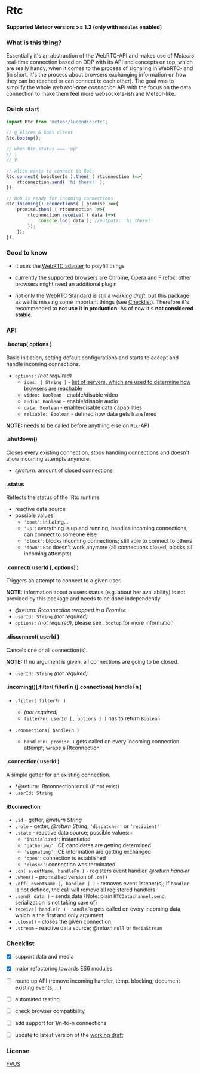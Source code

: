 Rtc
===

 
__Supported Meteor version: >= 1.3 (only with `modules` enabled)__
 
 
### What is this thing?

Essentially it's an abstraction of the WebRTC-API and makes use of *Meteors* real-time connection
based on DDP with its API and concepts on top, which are really handy, when it comes to the process
of signaling in WebRTC-land (in short, it's the process about browsers exchanging information on
how they can be reached or can connect to each other).
The goal was to simplify the whole *web real-time connection* API with the focus on the data
connection to make them feel more websockets-ish and Meteor-like.



### Quick start

```javascript
import Rtc from 'meteor/lucendio:rtc';

// @ Alices & Bobs client
Rtc.bootup();

// when Rtc.status === 'up'
// |
// V

// Alice wants to connect to Bob:
Rtc.connect( bobsUserId ).then( ( rtconnection )=>{
    rtconnection.send( 'hi there!' );
});

// Bob is ready for incoming connections
Rtc.incoming().connections( ( promise )=>{
    promise.then( ( rtconnection )=>{
        rtconnection.receive( ( data )=>{
            console.log( data ); //outputs: 'hi there!'
        });
    });
});
```


### Good to know

+   it uses the [WebRTC adapter](https://github.com/webrtc/adapter) to polyfill things

+   currently the supported browsers are Chrome, Opera and Firefox; other browsers might 
    need an additional plugin
    
+   not only the [WebRTC Standard](http://www.w3.org/TR/webrtc/) is still a *working draft*,
    but this package as well is missing some important things (see [Checklist](#checklist)).
    Therefore it's recommended to __not use it in production__. As of now it's __not 
    considered stable__.


### API

#### .bootup( options )

Basic initiation, setting default configurations and starts to accept and handle 
incoming connections.

+   `options:` *(not required)*
    -   `ices: [ String ]` - [list of servers, which are used to determine how 
                             browsers are reachable](https://en.wikipedia.org/wiki/Interactive_Connectivity_Establishment)
    -   `video: Boolean` - enable/disable video
    -   `audio: Boolean` - enable/disable audio
    -   `data: Boolean` - enable/disable data capabilities
    -   `reliable: Boolean` - defined how data gets transfered

__NOTE:__ needs to be called before anything else on `Rtc`-API


#### .shutdown()

Closes every existing connection, stops handling connections and doesn't allow 
incoming attempts anymore.

+   *@return:*  amount of closed connections


#### .status

Reflects the status of the `Rtc runtime.

+   reactive data source
+   possible values:
    -   `'boot'`:   initiating...
    -   `'up'`:     everything is up and running, handles incoming connections, can 
                    connect to someone else
    -   `'block'`:  blocks incoming connections; still able to connect to others
    -   `'down'`:   `Rtc` doesn't work anymore (all connections closed, blocks all 
                    incoming attempts)


#### .connect( userId [, options] )

Triggers an attempt to connect to a given user.

__NOTE:__ information about a users status (e.g. about her availability) is not 
provided by this package and needs to be done independently

+   *@return: Rtconnection wrapped in a Promise*
+   `userId: String` *(not required)* 
+   `options:` *(not required)*, please see `.bootup` for more information



#### .disconnect( userId )

Cancels one or all connection(s).

__NOTE:__ If no argument is given, all connections are going to be closed.

+   `userId: String` *(not required)*


#### .incoming()[.filter( filterFn )].connections( handleFn )

+   `.filter( filterFn )`
    -   *(not required)* 
    -   `filterFn( userId [, options ] )` has to return `Boolean`
    
+   `.connections( handleFn )`
    -   `handleFn( promise )` gets called on every incoming connection attempt;
        wraps a Rtconnection`


#### .connection( userId )

A simple getter for an existing connection.

+   *@return:` `Rtconnection` OR `null (if not exist)
+   `userId: String`


#### Rtconnection

+   `.id` - getter, *@return String*
+   `.role` - getter, *@return String*, `'dispatcher'` or `'recipient'`
+   `.state` - reactive data source; possible values:+   
    -   `'initialized'`: instantiated
    -   `'gathering'`: ICE candidates are getting determined
    -   `'signaling'`: ICE information are getting exchanged
    -   `'open'`: connection is established
    -   `'closed'`: connection was terminated
+   `.on( eventName, handleFn )` - registers event handler, *@return handler*
+   `.when()` - promisified version of `.on()`
+   `.off( eventName [, handler ] )` - removes event listener(s); if `handler` 
    is not defined, the call will remove all registered handlers
+   `.send( data )` - sends data (Note: plain `RTCDatachannel.send`, serialization 
    is not taking care of)
+   `receive( handleFn )` - `handleFn` gets called on every incoming data, which is
    the first and only argument
+   `.close()` - closes the given connection
+   `.stream` - reactive data source; *@return* `null` or `MediaStream`



### Checklist

- [X]   support data and media
- [X]   major refactoring towards ES6 modules
- [ ]   round up API (remove incoming handler, temp. blocking, document existing events, ...)
- [ ]   automated testing
- [ ]   check browser compatibility
- [ ]   add support for 1/n-to-n connections
- [ ]   update to latest version of the [working draft](https://www.w3.org/TR/webrtc/)



### License

[FVUS](./LICENSE.md)
